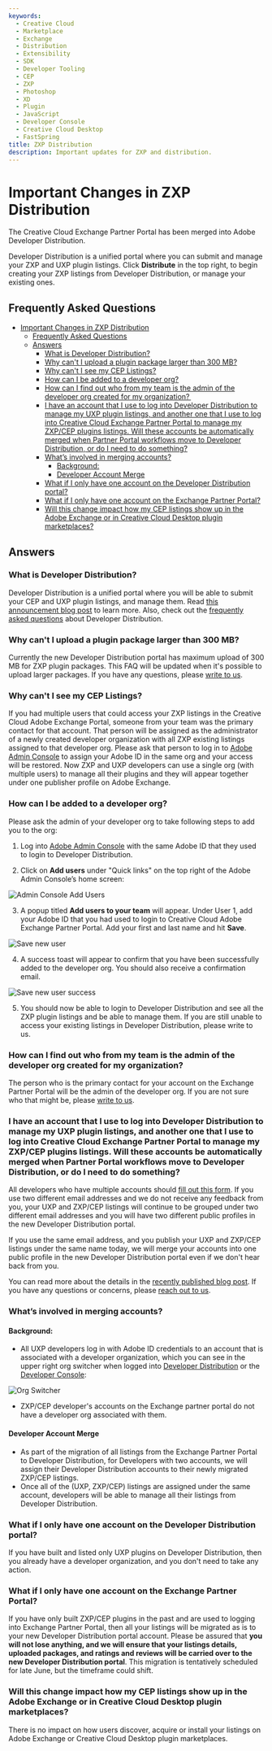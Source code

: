 ```yaml
---
keywords:
  - Creative Cloud
  - Marketplace
  - Exchange
  - Distribution
  - Extensibility
  - SDK
  - Developer Tooling
  - CEP
  - ZXP
  - Photoshop
  - XD
  - Plugin
  - JavaScript
  - Developer Console
  - Creative Cloud Desktop
  - FastSpring
title: ZXP Distribution
description: Important updates for ZXP and distribution.
---
```


<HeroSimple slots="heading,text" background="rgb(141, 52, 78)"/>

# Important Changes in ZXP Distribution
The Creative Cloud Exchange Partner Portal has been merged into Adobe Developer Distribution.

Developer Distribution is a unified portal where you can submit and manage your ZXP and UXP plugin listings. Click **Distribute** in the top right, to begin creating your ZXP listings from Developer Distribution, or manage your existing ones. ​

<ButtonBlock variant="primary" href="https://developer.adobe.com/distribute/home" label="Launch Developer Distribution" />

## Frequently Asked Questions
- [Important Changes in ZXP Distribution](#important-changes-in-zxp-distribution)
  - [Frequently Asked Questions](#frequently-asked-questions)
  - [Answers](#answers)
    - [What is Developer Distribution?](#what-is-developer-distribution)
    - [Why can't I upload a plugin package larger than 300 MB?](#why-cant-i-upload-a-plugin-package-larger-than-300-mb)
    - [Why can't I see my CEP Listings?](#why-cant-i-see-my-cep-listings)
    - [How can I be added to a developer org?](#how-can-i-be-added-to-a-developer-org)
    - [How can I find out who from my team is the admin of the developer org created for my organization? ](#how-can-i-find-out-who-from-my-team-is-the-admin-of-the-developer-org-created-for-my-organization)
    - [I have an account that I use to log into Developer Distribution to manage my UXP plugin listings, and another one that I use to log into Creative Cloud Exchange Partner Portal to manage my ZXP/CEP plugins listings. Will these accounts be automatically merged when Partner Portal workflows move to Developer Distribution, or do I need to do something?](#i-have-an-account-that-i-use-to-log-into-developer-distribution-to-manage-my-uxp-plugin-listings-and-another-one-that-i-use-to-log-into-creative-cloud-exchange-partner-portal-to-manage-my-zxpcep-plugins-listings-will-these-accounts-be-automatically-merged-when-partner-portal-workflows-move-to-developer-distribution-or-do-i-need-to-do-something)
    - [What’s involved in merging accounts?](#whats-involved-in-merging-accounts)
      - [Background:](#background)
      - [Developer Account Merge](#developer-account-merge)
    - [What if I only have one account on the Developer Distribution portal?](#what-if-i-only-have-one-account-on-the-developer-distribution-portal)
    - [What if I only have one account on the Exchange Partner Portal?](#what-if-i-only-have-one-account-on-the-exchange-partner-portal)
    - [Will this change impact how my CEP listings show up in the Adobe Exchange or in Creative Cloud Desktop plugin marketplaces?](#will-this-change-impact-how-my-cep-listings-show-up-in-the-adobe-exchange-or-in-creative-cloud-desktop-plugin-marketplaces)

## Answers

### What is Developer Distribution?
Developer Distribution is a unified portal where you will be able to submit your CEP and UXP plugin listings, and manage them. Read [this announcement blog post](https://blog.developer.adobe.com/introducing-a-new-developer-distribution-portal-for-listing-uxp-plugins-in-the-creative-cloud-7f81376f46a9) to learn more. Also, check out the [frequently asked questions](../faq.md) about Developer Distribution.

### Why can't I upload a plugin package larger than 300 MB? 
Currently the new Developer Distribution portal has maximum upload of 300 MB for ZXP plugin packages. This FAQ will be updated when it's possible to upload larger packages. If you have any questions, please [write to us](mailto:ccintrev@adobe.com).  
 
### Why can't I see my CEP Listings?
If you had multiple users that could access your ZXP listings in the Creative Cloud Adobe Exchange Portal, someone from your team was the primary contact for that account. That person will be assigned as the administrator of a newly created developer organization with all ZXP existing listings assigned to that developer org. Please ask that person to log in to [Adobe Admin Console](https://adminconsole.adobe.com/) to assign your Adobe ID in the same org and your access will be restored. Now ZXP and UXP developers can use a single org (with multiple users) to manage all their plugins and they will appear together under one publisher profile on Adobe Exchange.  ​ 

### How can I be added to a developer org? 
Please ask the admin of your developer org to take following steps to add you to the org:  

1. Log into [Adobe Admin Console](https://adminconsole.adobe.com/)  with the same Adobe ID that they used to login to Developer Distribution.

2. Click on **Add users** under "Quick links" on the top right of the Adobe Admin Console’s home screen:

![Admin Console Add Users](../../images/admin-console1.png)

3.	A popup titled **Add users to your team** will appear. Under User 1, add your Adobe ID that you had used to login to Creative Cloud Adobe Exchange Partner Portal. Add your first and last name and hit **Save**.

![Save new user](../../images/admin-console2.png)

4.	A success toast will appear to confirm that you have been successfully added to the developer org. You should also receive a confirmation email. 

![Save new user success](../../images/admin-console3.png)

5.	You should now be able to login to Developer Distribution and see all the ZXP plugin listings and be able to manage them. If you are still unable to access your existing listings in Developer Distribution, please write to us.   

### How can I find out who from my team is the admin of the developer org created for my organization?  
The person who is the primary contact for your account on the Exchange Partner Portal will be the admin of the developer org. If you are not sure who that might be, please [write to us](mailto:ccintrev@adobe.com).
  
### I have an account that I use to log into Developer Distribution to manage my UXP plugin listings, and another one that I use to log into Creative Cloud Exchange Partner Portal to manage my ZXP/CEP plugins listings. Will these accounts be automatically merged when Partner Portal workflows move to Developer Distribution, or do I need to do something?

All developers who have multiple accounts should [fill out this form](https://survey.adobe.com/jfe/form/SV_2osb09BHSXILQ6q). If you use two different email addresses and we do not receive any feedback from you, your UXP and ZXP/CEP listings will continue to be grouped under two different email addresses and you will have two different public profiles in the new Developer Distribution portal.

If you use the same email address, and you publish your UXP and ZXP/CEP listings under the same name today, we will merge your accounts into one public profile in the new Developer Distribution portal even if we don't hear back from you. 

You can read more about the details in the [recently published blog post](https://blog.developer.adobe.com/request-for-information-plugin-developers-please-help-us-merge-your-accounts-edfd2d408615). If you have any questions or concerns, please [reach out to us](mailto:ccintrev@adobe.com).  

### What’s involved in merging accounts?
#### Background: 
-	All UXP developers log in with Adobe ID credentials to an account that is associated with a developer organization, which you can see in the upper right org switcher when logged into [Developer Distribution](https://developer.adobe.com/distribute/home) or the [Developer Console](https://developer.adobe.com/console/):

![Org Switcher](../../images/merge.png)

-	ZXP/CEP developer's accounts on the Exchange partner portal do not have a developer org associated with them.

#### Developer Account Merge 
- As part of the migration of all listings from the Exchange Partner Portal to Developer Distribution, for Developers with two accounts, we will assign their Developer Distribution accounts to their newly migrated ZXP/CEP listings. 
- Once all of the (UXP, ZXP/CEP) listings are assigned under the same account, developers will be able to manage all their listings from Developer Distribution.

### What if I only have one account on the Developer Distribution portal?
If you have built and listed only UXP plugins on Developer Distribution, then you already have a developer organization, and you don't need to take any action. 

### What if I only have one account on the Exchange Partner Portal?
If you have only built ZXP/CEP plugins in the past and are used to logging into Exchange Partner Portal, then all your listings will be migrated as is to your new Developer Distribution portal account. Please be assured that **you will not lose anything, and we will ensure that your listings details, uploaded packages, and ratings and reviews will be carried over to the new Developer Distribution portal**. This migration is tentatively scheduled for late June, but the timeframe could shift.

### Will this change impact how my CEP listings show up in the Adobe Exchange or in Creative Cloud Desktop plugin marketplaces?
There is no impact on how users discover, acquire or install your listings on Adobe Exchange or Creative Cloud Desktop plugin marketplaces.
